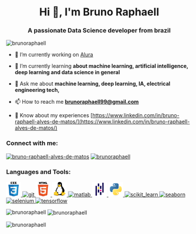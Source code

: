<h1 align="center">Hi 👋, I'm Bruno Raphaell</h1>
<h3 align="center">A passionate Data Science developer from brazil</h3>

<p align="left"> <img src="https://komarev.com/ghpvc/?username=brunoraphaell&label=Profile%20views&color=0e75b6&style=flat" alt="brunoraphaell" /> </p>

- 🔭 I’m currently working on [Alura](https://cursos.alura.com.br/user/bruno-matos0)

- 🌱 I’m currently learning **about machine learning, artificial intelligence, deep learning and data science in general**

- 💬 Ask me about **machine learning, deep learning, IA, electrical engineering tech,**

- 📫 How to reach me **brunoraphaell99@gmail.com**

- 📄 Know about my experiences [https://www.linkedin.com/in/bruno-raphaell-alves-de-matos/](https://www.linkedin.com/in/bruno-raphaell-alves-de-matos/)

<h3 align="left">Connect with me:</h3>
<p align="left">
<a href="https://linkedin.com/in/bruno-raphaell-alves-de-matos" target="blank"><img align="center" src="https://raw.githubusercontent.com/rahuldkjain/github-profile-readme-generator/master/src/images/icons/Social/linked-in-alt.svg" alt="bruno-raphaell-alves-de-matos" height="30" width="40" /></a>
<a href="https://kaggle.com/brunoraphaell" target="blank"><img align="center" src="https://raw.githubusercontent.com/rahuldkjain/github-profile-readme-generator/master/src/images/icons/Social/kaggle.svg" alt="brunoraphaell" height="30" width="40" /></a>
</p>

<h3 align="left">Languages and Tools:</h3>
<p align="left"> <a href="https://www.w3schools.com/css/" target="_blank" rel="noreferrer"> <img src="https://raw.githubusercontent.com/devicons/devicon/master/icons/css3/css3-original-wordmark.svg" alt="css3" width="40" height="40"/> </a> <a href="https://git-scm.com/" target="_blank" rel="noreferrer"> <img src="https://www.vectorlogo.zone/logos/git-scm/git-scm-icon.svg" alt="git" width="40" height="40"/> </a> <a href="https://www.w3.org/html/" target="_blank" rel="noreferrer"> <img src="https://raw.githubusercontent.com/devicons/devicon/master/icons/html5/html5-original-wordmark.svg" alt="html5" width="40" height="40"/> </a> <a href="https://www.linux.org/" target="_blank" rel="noreferrer"> <img src="https://raw.githubusercontent.com/devicons/devicon/master/icons/linux/linux-original.svg" alt="linux" width="40" height="40"/> </a> <a href="https://www.mathworks.com/" target="_blank" rel="noreferrer"> <img src="https://upload.wikimedia.org/wikipedia/commons/2/21/Matlab_Logo.png" alt="matlab" width="40" height="40"/> </a> <a href="https://pandas.pydata.org/" target="_blank" rel="noreferrer"> <img src="https://raw.githubusercontent.com/devicons/devicon/2ae2a900d2f041da66e950e4d48052658d850630/icons/pandas/pandas-original.svg" alt="pandas" width="40" height="40"/> </a> <a href="https://www.python.org" target="_blank" rel="noreferrer"> <img src="https://raw.githubusercontent.com/devicons/devicon/master/icons/python/python-original.svg" alt="python" width="40" height="40"/> </a> <a href="https://scikit-learn.org/" target="_blank" rel="noreferrer"> <img src="https://upload.wikimedia.org/wikipedia/commons/0/05/Scikit_learn_logo_small.svg" alt="scikit_learn" width="40" height="40"/> </a> <a href="https://seaborn.pydata.org/" target="_blank" rel="noreferrer"> <img src="https://seaborn.pydata.org/_images/logo-mark-lightbg.svg" alt="seaborn" width="40" height="40"/> </a> <a href="https://www.selenium.dev" target="_blank" rel="noreferrer"> <img src="https://raw.githubusercontent.com/detain/svg-logos/780f25886640cef088af994181646db2f6b1a3f8/svg/selenium-logo.svg" alt="selenium" width="40" height="40"/> </a> <a href="https://www.tensorflow.org" target="_blank" rel="noreferrer"> <img src="https://www.vectorlogo.zone/logos/tensorflow/tensorflow-icon.svg" alt="tensorflow" width="40" height="40"/> </a> </p>

<p><img align="left" src="https://github-readme-stats.vercel.app/api/top-langs?username=brunoraphaell&show_icons=true&locale=en&layout=compact" alt="brunoraphaell" /></p>

<p>&nbsp;<img align="center" src="https://github-readme-stats.vercel.app/api?username=brunoraphaell&show_icons=true&locale=en" alt="brunoraphaell" /></p>

<p><img align="center" src="https://github-readme-streak-stats.herokuapp.com/?user=brunoraphaell&" alt="brunoraphaell" /></p>
